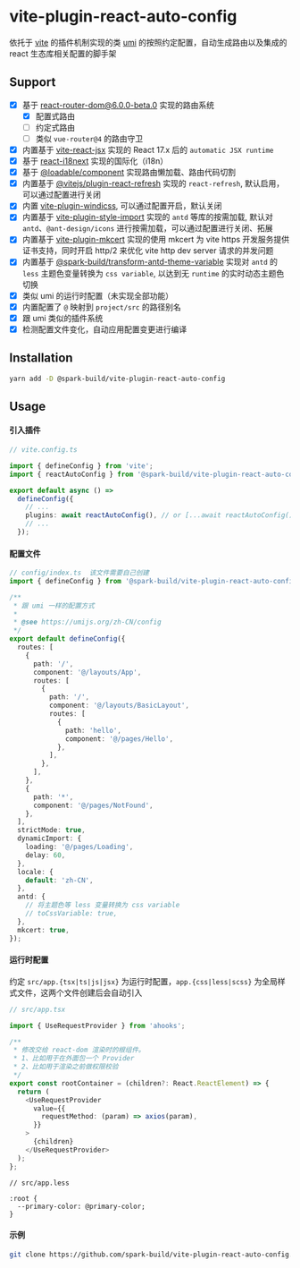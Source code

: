 # vite-plugin-react-auto-config

依托于 [vite](https://github.com/vitejs/vite) 的插件机制实现的类 [umi](https://github.com/umijs/umi) 的按照约定配置，自动生成路由以及集成的 react 生态库相关配置的脚手架

## Support

- [x] 基于 [react-router-dom@6.0.0-beta.0](https://github.com/vitejs/vite/tree/main/packages/plugin-react-refresh#readme) 实现的路由系统
  - [x] 配置式路由
  - [ ] 约定式路由
  - [ ] 类似 `vue-router@4` 的路由守卫
- [x] 内置基于 [vite-react-jsx](https://github.com/alloc/vite-react-jsx) 实现的 React 17.x 后的 `automatic JSX runtime`
- [x] 基于 [react-i18next](https://github.com/i18next/react-i18next) 实现的国际化（i18n）
- [x] 基于 [@loadable/component](https://loadable-components.com/docs/getting-started/) 实现路由懒加载、路由代码切割
- [x] 内置基于 [@vitejs/plugin-react-refresh](https://github.com/vitejs/vite/tree/main/packages/plugin-react-refresh#readme) 实现的 `react-refresh`, 默认启用，可以通过配置进行关闭
- [x] 内置 [vite-plugin-windicss](https://github.com/windicss/vite-plugin-windicss), 可以通过配置开启，默认关闭
- [x] 内置基于 [vite-plugin-style-import](https://github.com/anncwb/vite-plugin-style-import) 实现的 `antd` 等库的按需加载, 默认对 `antd`、`@ant-design/icons` 进行按需加载，可以通过配置进行关闭、拓展
- [x] 内置基于 [vite-plugin-mkcert](https://github.com/liuweiGL/vite-plugin-mkcert) 实现的使用 mkcert 为 vite https 开发服务提供证书支持，同时开启 http/2 来优化 vite http dev server 请求的并发问题
- [x] 内置基于 [@spark-build/transform-antd-theme-variable](https://github.com/spark-build/transform-antd-theme-variable) 实现对 `antd` 的 `less` 主题色变量转换为 `css variable`, 以达到无 `runtime` 的实时动态主题色切换
- [x] 类似 umi 的运行时配置（未实现全部功能）
- [x] 内置配置了 `@` 映射到 `project/src` 的路径别名
- [x] 跟 umi 类似的插件系统
- [x] 检测配置文件变化，自动应用配置变更进行编译

## Installation

```bash
yarn add -D @spark-build/vite-plugin-react-auto-config
```

## Usage

#### 引入插件

```typescript
// vite.config.ts

import { defineConfig } from 'vite';
import { reactAutoConfig } from '@spark-build/vite-plugin-react-auto-config';

export default async () =>
  defineConfig({
    // ...
    plugins: await reactAutoConfig(), // or [...await reactAutoConfig(), otherPlugin()]
    // ...
  });
```

#### 配置文件

```typescript
// config/index.ts  该文件需要自己创建
import { defineConfig } from '@spark-build/vite-plugin-react-auto-config/lib/core';

/**
 * 跟 umi 一样的配置方式
 *
 * @see https://umijs.org/zh-CN/config
 */
export default defineConfig({
  routes: [
    {
      path: '/',
      component: '@/layouts/App',
      routes: [
        {
          path: '/',
          component: '@/layouts/BasicLayout',
          routes: [
            {
              path: 'hello',
              component: '@/pages/Hello',
            },
          ],
        },
      ],
    },
    {
      path: '*',
      component: '@/pages/NotFound',
    },
  ],
  strictMode: true,
  dynamicImport: {
    loading: '@/pages/Loading',
    delay: 60,
  },
  locale: {
    default: 'zh-CN',
  },
  antd: {
    // 将主题色等 less 变量转换为 css variable
    // toCssVariable: true,
  },
  mkcert: true,
});
```

#### 运行时配置

约定 `src/app.{tsx|ts|js|jsx}` 为运行时配置，`app.{css|less|scss}` 为全局样式文件，这两个文件创建后会自动引入

```typescript
// src/app.tsx

import { UseRequestProvider } from 'ahooks';

/**
 * 修改交给 react-dom 渲染时的根组件。
 * 1、比如用于在外面包一个 Provider
 * 2、比如用于渲染之前做权限校验
 */
export const rootContainer = (children?: React.ReactElement) => {
  return (
    <UseRequestProvider
      value={{
        requestMethod: (param) => axios(param),
      }}
    >
      {children}
    </UseRequestProvider>
  );
};
```

```less
// src/app.less

:root {
  --primary-color: @primary-color;
}
```

#### 示例

```bash
git clone https://github.com/spark-build/vite-plugin-react-auto-config.git && cd vite-plugin-react-auto-config && yarn && yarn build && cd example && yarn && yarn dev
```
